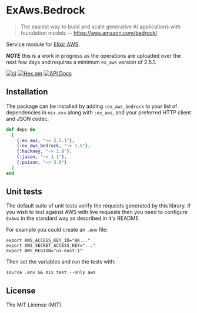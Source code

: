 # ExAws.Bedrock

> The easiest way to build and scale generative AI applications with foundation models
> -- https://aws.amazon.com/bedrock/


Service module for [Elixir AWS](https://github.com/ex-aws/ex_aws).

***NOTE*** this is a work in progress as the operations are uploaded over the next few days
and requires a minimum `ex_aws` version of 2.5.1.

[![ci](https://github.com/devstopfix/ex_aws_bedrock/actions/workflows/ci.yml/badge.svg)](https://github.com/devstopfix/ex_aws_bedrock/actions/workflows/ci.yml)
[![Hex.pm](https://img.shields.io/hexpm/v/ex_aws_bedrock.svg?style=flat-square)](https://hex.pm/packages/ex_aws_bedrock)
[![API Docs](https://img.shields.io/badge/api-docs-MediumOrange.svg?style=flat)](https://hexdocs.pm/ex_aws_bedrock/ExAws.Bedrock.html)


## Installation

The package can be installed by adding `:ex_aws_bedrock` to your list of dependencies in `mix.exs`
along with `:ex_aws`, and your preferred HTTP client and JSON codec.

```elixir
def deps do
  [
    {:ex_aws, ">= 2.5.1"},
    {:ex_aws_bedrock, "~> 1.5"},
    {:hackney, "~> 1.9"},
    {:jason, "~> 1.1"},
    {:poison, "~> 3.0"}
  ]
end
```

## Unit tests

The default suite of unit tests verify the requests generated by this library. 
If you wish to test against AWS with live requests then you need to 
configure `ExAws` in the standard way as described in it's README.

For example you could create an `.env` file:

    export AWS_ACCESS_KEY_ID="AK..."
    export AWS_SECRET_ACCESS_KEY="..."
    export AWS_REGION="us-east-1"
    
Then set the variables and run the tests with:

    source .env && mix test --only aws

## License

The MIT License (MIT).

[json]: https://hexdocs.pm/jason/Jason.Encoder.html